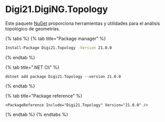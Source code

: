 # Digi21.DigiNG.Topology

Este paquete [NuGet](https://www.nuget.org/packages/Digi21.DigiNG.Topology/) proporciona herramientas y utilidades para el análisis topológico de geometrías.

{% tabs %}
{% tab title="Package manager" %}
```bash
Install-Package Digi21.Topology -Version 21.0.0
```
{% endtab %}

{% tab title=".NET Cli" %}
```
dotnet add package Digi21.Topology --version 21.0.0
```
{% endtab %}

{% tab title="Package reference" %}
```markup
<PackageReference Include="Digi21.Topology" Version="21.0.0" />
```
{% endtab %}
{% endtabs %}






